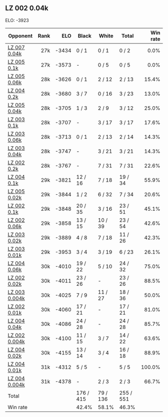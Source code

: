 ## LZ 002 0.04k ##

ELO: -3923

Opponent | Rank | ELO | Black | White | Total | Win rate
---------|-----:|----:|-------|-------|-------|-------:
[LZ 007 0.04k](LZ%20007%200.04k.md) | 27k | -3434 | 0 / 1 | 0 / 1 | 0 / 2 | 0.0%
[LZ 005 0.1k](LZ%20005%200.1k.md) | 27k | -3573 | - | 0 / 5 | 0 / 5 | 0.0%
[LZ 005 0.06k](LZ%20005%200.06k.md) | 28k | -3626 | 0 / 1 | 2 / 12 | 2 / 13 | 15.4%
[LZ 004 0.2k](LZ%20004%200.2k.md) | 28k | -3680 | 3 / 7 | 0 / 16 | 3 / 23 | 13.0%
[LZ 005 0.04k](LZ%20005%200.04k.md) | 28k | -3705 | 1 / 3 | 2 / 9 | 3 / 12 | 25.0%
[LZ 003 0.1k](LZ%20003%200.1k.md) | 28k | -3707 | - | 3 / 17 | 3 / 17 | 17.6%
[LZ 003 0.06k](LZ%20003%200.06k.md) | 28k | -3713 | 0 / 1 | 2 / 13 | 2 / 14 | 14.3%
[LZ 003 0.04k](LZ%20003%200.04k.md) | 28k | -3747 | - | 3 / 21 | 3 / 21 | 14.3%
[LZ 002 0.2k](LZ%20002%200.2k.md) | 28k | -3767 | - | 7 / 31 | 7 / 31 | 22.6%
[LZ 004 0.1k](LZ%20004%200.1k.md) | 29k | -3821 | 12 / 16 | 7 / 18 | 19 / 34 | 55.9%
[LZ 005 0.02k](LZ%20005%200.02k.md) | 29k | -3844 | 1 / 2 | 6 / 32 | 7 / 34 | 20.6%
[LZ 002 0.1k](LZ%20002%200.1k.md) | 29k | -3848 | 20 / 35 | 3 / 16 | 23 / 51 | 45.1%
[LZ 002 0.06k](LZ%20002%200.06k.md) | 29k | -3858 | 13 / 15 | 10 / 39 | 23 / 54 | 42.6%
[LZ 003 0.02k](LZ%20003%200.02k.md) | 29k | -3889 | 4 / 8 | 7 / 18 | 11 / 26 | 42.3%
[LZ 003 0.01k](LZ%20003%200.01k.md) | 29k | -3953 | 3 / 4 | 3 / 19 | 6 / 23 | 26.1%
[LZ 004 0.06k](LZ%20004%200.06k.md) | 30k | -4010 | 19 / 22 | 5 / 10 | 24 / 32 | 75.0%
[LZ 002 0.02k](LZ%20002%200.02k.md) | 30k | -4011 | 23 / 26 | - | 23 / 26 | 88.5%
[LZ 003 0.004k](LZ%20003%200.004k.md) | 30k | -4025 | 7 / 9 | 11 / 27 | 18 / 36 | 50.0%
[LZ 002 0.01k](LZ%20002%200.01k.md) | 30k | -4060 | 17 / 21 | - | 17 / 21 | 81.0%
[LZ 004 0.04k](LZ%20004%200.04k.md) | 30k | -4086 | 24 / 28 | - | 24 / 28 | 85.7%
[LZ 002 0.004k](LZ%20002%200.004k.md) | 30k | -4100 | 11 / 15 | 3 / 7 | 14 / 22 | 63.6%
[LZ 004 0.02k](LZ%20004%200.02k.md) | 30k | -4155 | 13 / 14 | 3 / 4 | 16 / 18 | 88.9%
[LZ 004 0.01k](LZ%20004%200.01k.md) | 31k | -4312 | 5 / 5 | - | 5 / 5 | 100.0%
[LZ 004 0.004k](LZ%20004%200.004k.md) | 31k | -4378 | - | 2 / 3 | 2 / 3 | 66.7%
Total | | | 176 / 415 | 79 / 136 | 255 / 551 | 
Win rate| | | 42.4% | 58.1% | 46.3% | 
